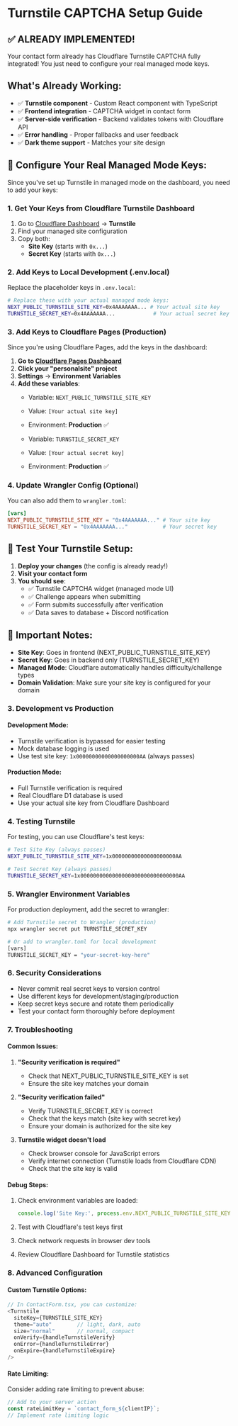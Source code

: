 # Turnstile CAPTCHA Setup Guide

## ✅ ALREADY IMPLEMENTED! 

Your contact form already has Cloudflare Turnstile CAPTCHA fully integrated! You just need to configure your real managed mode keys.

## What's Already Working:

- ✅ **Turnstile component** - Custom React component with TypeScript
- ✅ **Frontend integration** - CAPTCHA widget in contact form
- ✅ **Server-side verification** - Backend validates tokens with Cloudflare API
- ✅ **Error handling** - Proper fallbacks and user feedback
- ✅ **Dark theme support** - Matches your site design

## 🔧 Configure Your Real Managed Mode Keys:

Since you've set up Turnstile in managed mode on the dashboard, you need to add your keys:

### 1. Get Your Keys from Cloudflare Turnstile Dashboard

1. Go to [Cloudflare Dashboard](https://dash.cloudflare.com) → **Turnstile**
2. Find your managed site configuration
3. Copy both:
   - **Site Key** (starts with `0x...`)
   - **Secret Key** (starts with `0x...`)

### 2. Add Keys to Local Development (.env.local)

Replace the placeholder keys in `.env.local`:

```bash
# Replace these with your actual managed mode keys:
NEXT_PUBLIC_TURNSTILE_SITE_KEY=0x4AAAAAAA... # Your actual site key
TURNSTILE_SECRET_KEY=0x4AAAAAAA...            # Your actual secret key
```

### 3. Add Keys to Cloudflare Pages (Production)

Since you're using Cloudflare Pages, add the keys in the dashboard:

1. **Go to [Cloudflare Pages Dashboard](https://dash.cloudflare.com/pages)**
2. **Click your "personalsite" project**
3. **Settings** → **Environment Variables**
4. **Add these variables**:
   - Variable: `NEXT_PUBLIC_TURNSTILE_SITE_KEY`
   - Value: `[Your actual site key]`
   - Environment: **Production** ✅
   
   - Variable: `TURNSTILE_SECRET_KEY` 
   - Value: `[Your actual secret key]`
   - Environment: **Production** ✅

### 4. Update Wrangler Config (Optional)

You can also add them to `wrangler.toml`:

```toml
[vars]
NEXT_PUBLIC_TURNSTILE_SITE_KEY = "0x4AAAAAAA..." # Your site key
TURNSTILE_SECRET_KEY = "0x4AAAAAAA..."           # Your secret key
```

## 🧪 Test Your Turnstile Setup:

1. **Deploy your changes** (the config is already ready!)
2. **Visit your contact form**
3. **You should see**: 
   - ✅ Turnstile CAPTCHA widget (managed mode UI)
   - ✅ Challenge appears when submitting
   - ✅ Form submits successfully after verification
   - ✅ Data saves to database + Discord notification

## 🚨 Important Notes:

- **Site Key**: Goes in frontend (NEXT_PUBLIC_TURNSTILE_SITE_KEY) 
- **Secret Key**: Goes in backend only (TURNSTILE_SECRET_KEY)
- **Managed Mode**: Cloudflare automatically handles difficulty/challenge types
- **Domain Validation**: Make sure your site key is configured for your domain

### 3. Development vs Production

#### Development Mode:
- Turnstile verification is bypassed for easier testing
- Mock database logging is used
- Use test site key: `1x00000000000000000000AA` (always passes)

#### Production Mode:
- Full Turnstile verification is required
- Real Cloudflare D1 database is used
- Use your actual site key from Cloudflare Dashboard

### 4. Testing Turnstile

For testing, you can use Cloudflare's test keys:

```bash
# Test Site Key (always passes)
NEXT_PUBLIC_TURNSTILE_SITE_KEY=1x00000000000000000000AA

# Test Secret Key (always passes)  
TURNSTILE_SECRET_KEY=1x0000000000000000000000000000000AA
```

### 5. Wrangler Environment Variables

For production deployment, add the secret to wrangler:

```bash
# Add Turnstile secret to Wrangler (production)
npx wrangler secret put TURNSTILE_SECRET_KEY

# Or add to wrangler.toml for local development
[vars]
TURNSTILE_SECRET_KEY = "your-secret-key-here"
```

### 6. Security Considerations

- Never commit real secret keys to version control
- Use different keys for development/staging/production
- Keep secret keys secure and rotate them periodically
- Test your contact form thoroughly before deployment

### 7. Troubleshooting

#### Common Issues:

1. **"Security verification is required"**
   - Check that NEXT_PUBLIC_TURNSTILE_SITE_KEY is set
   - Ensure the site key matches your domain

2. **"Security verification failed"**
   - Verify TURNSTILE_SECRET_KEY is correct
   - Check that the keys match (site key with secret key)
   - Ensure your domain is authorized for the site key

3. **Turnstile widget doesn't load**
   - Check browser console for JavaScript errors
   - Verify internet connection (Turnstile loads from Cloudflare CDN)
   - Check that the site key is valid

#### Debug Steps:

1. Check environment variables are loaded:
   ```javascript
   console.log('Site Key:', process.env.NEXT_PUBLIC_TURNSTILE_SITE_KEY);
   ```

2. Test with Cloudflare's test keys first
3. Check network requests in browser dev tools
4. Review Cloudflare Dashboard for Turnstile statistics

### 8. Advanced Configuration

#### Custom Turnstile Options:

```typescript
// In ContactForm.tsx, you can customize:
<Turnstile
  siteKey={TURNSTILE_SITE_KEY}
  theme="auto"        // light, dark, auto
  size="normal"       // normal, compact
  onVerify={handleTurnstileVerify}
  onError={handleTurnstileError}
  onExpire={handleTurnstileExpire}
/>
```

#### Rate Limiting:

Consider adding rate limiting to prevent abuse:

```typescript
// Add to your server action
const rateLimitKey = `contact_form_${clientIP}`;
// Implement rate limiting logic
```